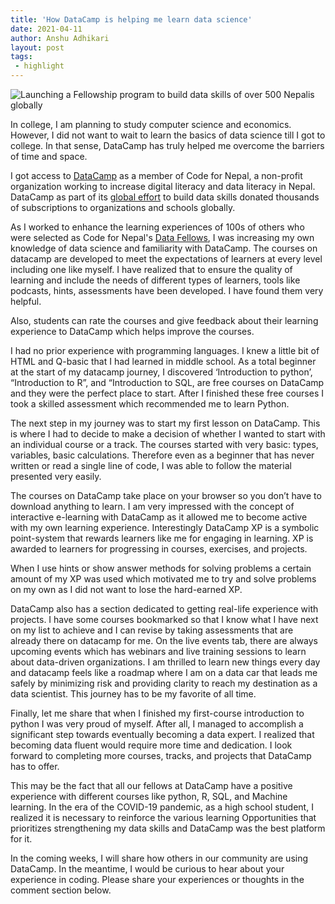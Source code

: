 ```yaml
---
title: 'How DataCamp is helping me learn data science'
date: 2021-04-11
author: Anshu Adhikari
layout: post
tags:
 - highlight
---
```


<img src="https://codefornepal.org/data-fellowship/assets/og-image.jpeg" alt="Launching a Fellowship program to build data skills of over 500 Nepalis globally">


In college, I am planning to study computer science and economics. However, I did not want to wait to learn the basics of data science till I got to college. In that sense, DataCamp has truly helped me overcome the barriers of time and space. 

I got access to [DataCamp](https://www.datacamp.com/) as a member of Code for Nepal, a non-profit organization working to increase digital literacy and data literacy in Nepal. DataCamp as part of its [global effort](https://www.datacamp.com/community/blog/datacamp-donates-50-partners) to build data skills donated thousands of subscriptions to organizations and schools globally. 

As I worked to enhance the learning experiences of 100s of others who were selected as Code for Nepal's [Data Fellows](https://codefornepal.org/2021/02/14/launching-a-fellowship-program-to-build-data-skills-of-over-500-nepalis-globally), I was increasing my own knowledge of data science and familiarity with DataCamp. The courses on datacamp are developed to meet the expectations of learners at every level including one like myself. I have realized that to ensure the quality of learning and include the needs of different types of learners, tools like podcasts, hints, assessments have been developed. I have found them very helpful.

Also, students can rate the courses and give feedback about their learning experience to DataCamp which helps improve the courses. 

I had no prior experience with programming languages. I knew a little bit of HTML and Q-basic that I had learned in middle school. As a total beginner at the start of my datacamp journey, I discovered ‘Introduction to python’, “Introduction to R”, and “Introduction to SQL, are free courses on DataCamp and they were the perfect place to start. After I finished these free courses I took a skilled assessment which recommended me to learn Python. 

The next step in my journey was to start my first lesson on DataCamp. This is where I had to decide to make a decision of whether I wanted to start with an individual course or a track. The courses started with very basic: types, variables, basic calculations. Therefore even as a beginner that has never written or read a single line of code, I was able to follow the material presented very easily. 

The courses on DataCamp take place on your browser so you don’t have to download anything to learn. I am very impressed with the concept of interactive e-learning with DataCamp as it allowed me to become active with my own learning experience. Interestingly DataCamp XP is a symbolic point-system that rewards learners like me for engaging in learning. XP is awarded to learners for progressing in courses, exercises, and projects. 

When I use hints or show answer methods for solving problems a certain amount of my XP was used which motivated me to try and solve problems on my own as I did not want to lose the hard-earned XP.  

DataCamp also has a section dedicated to getting real-life experience with projects. I have some courses bookmarked so that I know what I have next on my list to achieve and I can revise by taking assessments that are already there on datacamp for me. On the live events tab, there are always upcoming events which has webinars and live training sessions to learn about data-driven organizations. I am thrilled to learn new things every day and datacamp feels like a roadmap where I am on a data car that leads me safely by minimizing risk and providing clarity to reach my destination as a data scientist. This journey has to be my favorite of all time.

Finally, let me share that when I finished my first-course introduction to python I was very proud of myself. After all, I managed to accomplish a significant step towards eventually becoming a data expert. I realized that becoming data fluent would require more time and dedication. I look forward to completing more courses, tracks, and projects that DataCamp has to offer. 

This may be the fact that all our fellows at DataCamp have a positive experience with different courses like python, R, SQL, and Machine learning. In the era of the COVID-19 pandemic, as a high school student, I realized it is necessary to reinforce the various learning Opportunities that prioritizes strengthening my data skills and DataCamp was the best platform for it. 

In the coming weeks, I will share how others in our community are using DataCamp. In the meantime, I would be curious to hear about your experience in coding. Please share your experiences or thoughts in the comment section below. 
